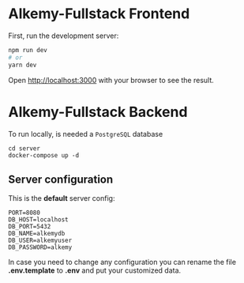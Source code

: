 # Alkemy-Fullstack Frontend
First, run the development server:

```bash
npm run dev
# or
yarn dev
```
Open [http://localhost:3000](http://localhost:3000) with your browser to see the result.


# Alkemy-Fullstack Backend
To run locally, is needed a `PostgreSQL` database 
```
cd server
docker-compose up -d
```

## Server configuration

This is the __default__ server config:
```
PORT=8080
DB_HOST=localhost
DB_PORT=5432
DB_NAME=alkemydb
DB_USER=alkemyuser
DB_PASSWORD=alkemy
```
In case you need to change any configuration you can rename the file __.env.template__ to __.env__ and put your customized data.